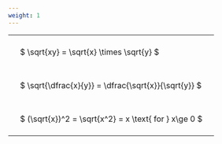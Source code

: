 ```yaml
---
weight: 1
---
```


<style type="text/css">
#T_e62bf th.col_heading {
  text-align: left;
  font-size: 1em;
}
#T_e62bf td {
  text-align: left;
  font-size: 1em;
  padding: 1.5em;
}
</style>
<table id="T_e62bf">
  <thead>
  </thead>
  <tbody>
    <tr>
      <td id="T_e62bf_row0_col0" class="data row0 col0" >$ \sqrt{xy} = \sqrt{x} \times \sqrt{y} $</td>
    </tr>
    <tr>
      <td id="T_e62bf_row1_col0" class="data row1 col0" >$ \sqrt{\dfrac{x}{y}} = \dfrac{\sqrt{x}}{\sqrt{y}} $</td>
    </tr>
    <tr>
      <td id="T_e62bf_row2_col0" class="data row2 col0" >$ (\sqrt{x})^2 = \sqrt{x^2} = x \text{ for } x\ge 0 $</td>
    </tr>
  </tbody>
</table>
